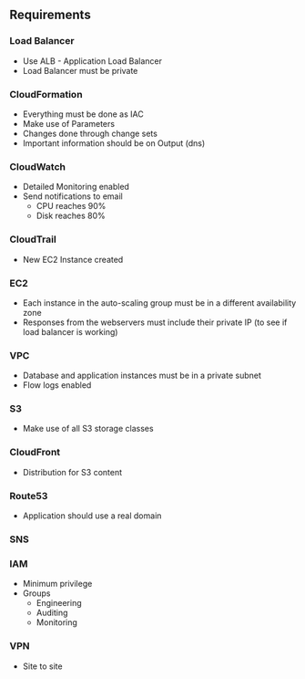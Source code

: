 ## Requirements


### Load Balancer
* Use ALB - Application Load Balancer
* Load Balancer must be private

### CloudFormation
* Everything must be done as IAC
* Make use of Parameters
* Changes done through change sets
* Important information should be on Output (dns)

### CloudWatch
* Detailed Monitoring enabled
* Send notifications to email
    * CPU reaches 90%
    * Disk reaches 80%

### CloudTrail
* New EC2 Instance created

### EC2
* Each instance in the auto-scaling group must be in a different availability zone
* Responses from the webservers must include their private IP (to see if load balancer is working)

### VPC
* Database and application instances must be in a private subnet
* Flow logs enabled

### S3
* Make use of all S3 storage classes  

### CloudFront 
* Distribution for S3 content

### Route53
* Application should use a real domain

### SNS

### IAM
* Minimum privilege
* Groups
    * Engineering
    * Auditing
    * Monitoring

### VPN
* Site to site